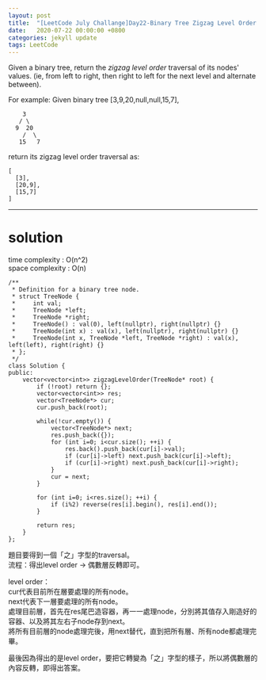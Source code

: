 ```yaml
---
layout: post
title:  "[LeetCode July Challange]Day22-Binary Tree Zigzag Level Order Traversal"
date:   2020-07-22 00:00:00 +0800
categories: jekyll update
tags: LeetCode
---
```

Given a binary tree, return the *zigzag level order* traversal of its nodes' values. (ie, from left to right, then right to left for the next level and alternate between).  

For example:
Given binary tree [3,9,20,null,null,15,7],

	    3
	   / \
	  9  20
	    /  \
	   15   7

return its zigzag level order traversal as:  

	[
	  [3],
	  [20,9],
	  [15,7]
	]

______________________  

# solution  
time complexity : O(n^2)  
space complexity : O(n)  

	/**
	 * Definition for a binary tree node.
	 * struct TreeNode {
	 *     int val;
	 *     TreeNode *left;
	 *     TreeNode *right;
	 *     TreeNode() : val(0), left(nullptr), right(nullptr) {}
	 *     TreeNode(int x) : val(x), left(nullptr), right(nullptr) {}
	 *     TreeNode(int x, TreeNode *left, TreeNode *right) : val(x), left(left), right(right) {}
	 * };
	 */
	class Solution {
	public:
	    vector<vector<int>> zigzagLevelOrder(TreeNode* root) {
	        if (!root) return {};
	        vector<vector<int>> res;
	        vector<TreeNode*> cur;
	        cur.push_back(root);
	        
	        while(!cur.empty()) {
	            vector<TreeNode*> next;
	            res.push_back({});
	            for (int i=0; i<cur.size(); ++i) {
	                res.back().push_back(cur[i]->val);
	                if (cur[i]->left) next.push_back(cur[i]->left);
	                if (cur[i]->right) next.push_back(cur[i]->right);
	            }
	            cur = next;
	        }
	        
	        for (int i=0; i<res.size(); ++i) {
	            if (i%2) reverse(res[i].begin(), res[i].end());
	        }
	        
	        return res;
	    }
	};

題目要得到一個「之」字型的traversal。  
流程：得出level order → 偶數層反轉即可。  

level order：  
cur代表目前所在層要處理的所有node。  
next代表下一層要處理的所有node。  
處理目前層，首先在res尾巴造容器，再一一處理node，分別將其值存入剛造好的容器、以及將其左右子node存到next。  
將所有目前層的node處理完後，用next替代，直到把所有層、所有node都處理完畢。  

最後因為得出的是level order，要把它轉變為「之」字型的樣子，所以將偶數層的內容反轉，即得出答案。
